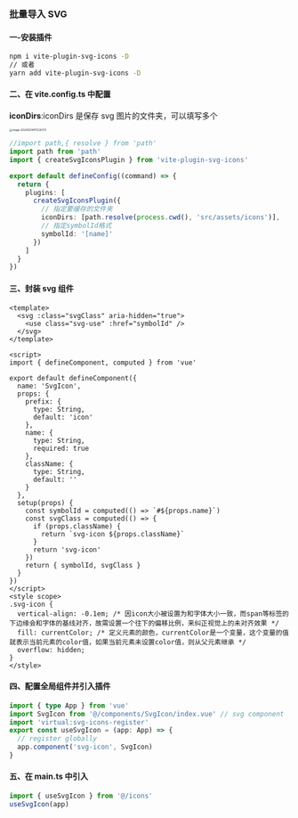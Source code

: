 ### 批量导入 SVG

#### 一-安装插件

```bash
npm i vite-plugin-svg-icons -D
// 或者
yarn add vite-plugin-svg-icons -D
```

#### 二、在 vite.config.ts 中配置

**iconDirs**:iconDirs 是保存 svg 图片的文件夹，可以填写多个

<img src="https://raw.githubusercontent.com/xuchp/typora-pics/main/images/image-20240204101235373.png" alt="image-20240204101235373" style="zoom:33%;" />

```typescript
//import path,{ resolve } from 'path'
import path from 'path'
import { createSvgIconsPlugin } from 'vite-plugin-svg-icons'

export default defineConfig((command) => {
  return {
    plugins: [
      createSvgIconsPlugin({
        // 指定要缓存的文件夹
        iconDirs: [path.resolve(process.cwd(), 'src/assets/icons')],
        // 指定symbolId格式
        symbolId: '[name]'
      })
    ]
  }
})
```

#### 三、封装 svg 组件

```vue
<template>
  <svg :class="svgClass" aria-hidden="true">
    <use class="svg-use" :href="symbolId" />
  </svg>
</template>

<script>
import { defineComponent, computed } from 'vue'

export default defineComponent({
  name: 'SvgIcon',
  props: {
    prefix: {
      type: String,
      default: 'icon'
    },
    name: {
      type: String,
      required: true
    },
    className: {
      type: String,
      default: ''
    }
  },
  setup(props) {
    const symbolId = computed(() => `#${props.name}`)
    const svgClass = computed(() => {
      if (props.className) {
        return `svg-icon ${props.className}`
      }
      return 'svg-icon'
    })
    return { symbolId, svgClass }
  }
})
</script>
<style scope>
.svg-icon {
  vertical-align: -0.1em; /* 因icon大小被设置为和字体大小一致，而span等标签的下边缘会和字体的基线对齐，故需设置一个往下的偏移比例，来纠正视觉上的未对齐效果 */
  fill: currentColor; /* 定义元素的颜色，currentColor是一个变量，这个变量的值就表示当前元素的color值，如果当前元素未设置color值，则从父元素继承 */
  overflow: hidden;
}
</style>
```

#### 四、配置全局组件并引入插件

```typescript
import { type App } from 'vue'
import SvgIcon from '@/components/SvgIcon/index.vue' // svg component
import 'virtual:svg-icons-register'
export const useSvgIcon = (app: App) => {
  // register globally
  app.component('svg-icon', SvgIcon)
}
```

#### 五、在 main.ts 中引入

```typescript
import { useSvgIcon } from '@/icons'
useSvgIcon(app)
```

####
